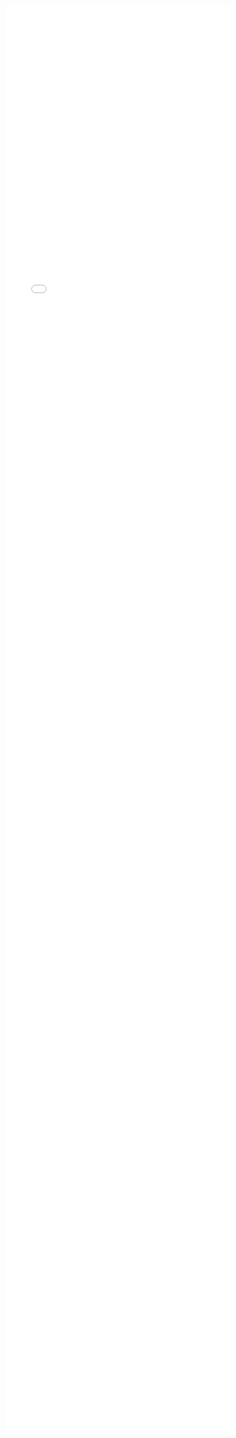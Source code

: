 <iframe src ="/dbpup/static/uhgp_homologs_taxonomy.html" frameborder="0" scrolling="no" id="external-frame" style="width:100%; height:80vh"></iframe>